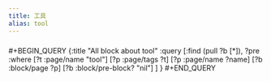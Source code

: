 ```yaml
---
title: 工具
alias: tool
---
```

###
#+BEGIN_QUERY
{:title "All block about tool"
 :query [:find (pull ?b [*]), ?pre
  :where
  [?t :page/name "tool"]
  [?p :page/tags ?t]
  [?p :page/name ?name]
  [?b :block/page ?p]
  [?b :block/pre-block? "nil"]
]
}
#+END_QUERY
